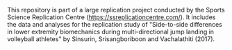This repository is part of a large replication project conducted by the Sports Science Replication Centre (https://ssreplicationcentre.com/). It includes the data and analyses for the replication study of "Side-to-side differences in lower extremity biomechanics during multi-directional jump landing in volleyball athletes" by Sinsurin, Srisangboriboon and Vachalathiti (2017).
